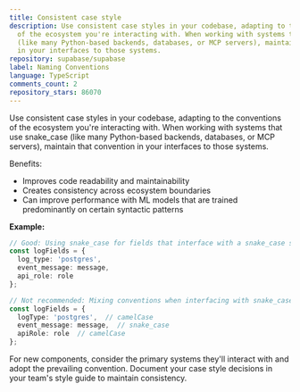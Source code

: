 ```yaml
---
title: Consistent case style
description: Use consistent case styles in your codebase, adapting to the conventions
  of the ecosystem you're interacting with. When working with systems that use snake_case
  (like many Python-based backends, databases, or MCP servers), maintain that convention
  in your interfaces to those systems.
repository: supabase/supabase
label: Naming Conventions
language: TypeScript
comments_count: 2
repository_stars: 86070
---
```


Use consistent case styles in your codebase, adapting to the conventions of the ecosystem you're interacting with. When working with systems that use snake_case (like many Python-based backends, databases, or MCP servers), maintain that convention in your interfaces to those systems.

Benefits:
- Improves code readability and maintainability
- Creates consistency across ecosystem boundaries
- Can improve performance with ML models that are trained predominantly on certain syntactic patterns

**Example:**
```typescript
// Good: Using snake_case for fields that interface with a snake_case system
const logFields = {
  log_type: 'postgres',
  event_message: message,
  api_role: role
};

// Not recommended: Mixing conventions when interfacing with snake_case systems
const logFields = {
  logType: 'postgres',  // camelCase
  event_message: message,  // snake_case
  apiRole: role  // camelCase
};
```

For new components, consider the primary systems they'll interact with and adopt the prevailing convention. Document your case style decisions in your team's style guide to maintain consistency.